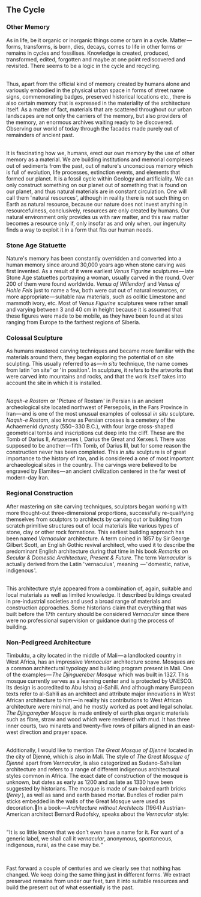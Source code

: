 


## The Cycle

<div class="subchapter">

### Other Memory

</div>

As in life, be it organic or inorganic things come or turn in a cycle. Matter&hairsp;—&hairsp;forms, transforms, is born, dies, decays, comes to life in other forms or remains in cycles and fossilises. Knowledge is created, produced, transformed, edited, forgotten and maybe at one point rediscovered and revisited. There seems to be a logic in the cycle and recycling. <br>
<br>

Thus, apart from the official kind of memory created by humans alone and variously embodied in the physical urban space in forms of street name signs, commemorating badges, preserved historical locations etc., there is also certain memory that is expressed in the materiality of the architecture itself. As a matter of fact, materials that are scattered throughout our urban landscapes are not only the carriers of the memory, but also providers of the memory, an enormous archives waiting ready to be discovered. Observing our world of today through the facades made purely out of remainders of ancient past.<br>
<br>

It is fascinating how we, humans, erect our own memory by the use of other memory as a material. We are building institutions and memorial complexes out of sediments from the past, out of nature's unconscious memory which is full of evolution, life processes, extinction events, and elements that formed our planet. It is a fossil cycle within Geology and artificiality. We can only construct something on our planet out of something that is found on our planet, and thus natural materials are in constant circulation. One will call them '&hairsp;natural resources&hairsp;', although in reality there is not such thing on Earth as natural resource, because our nature does not invest anything in resourcefulness, conclusively, resources are only created by humans. Our natural environment only provides us with raw matter, and this raw matter becomes a resource only if, only insofar as and only when, our ingenuity finds a way to exploit it in a form that fits our human needs.<br>

<div class="subchapter">

### Stone Age Statuette

</div>

Nature's memory has been constantly overridden and converted into a human memory since around 30,000 years ago when stone carving was first invented. As a result of it were earliest *Venus Figurine* &hairsp;sculptures&hairsp;—&hairsp;late Stone Age statuettes portraying a woman, usually carved in the round. Over 200 of them were found worldwide. *Venus of Willendorf* &hairsp;and *Venus of Hohle Fels* &hairsp;just to name a few, both were cut out of natural resources, or more appropriate&hairsp;—&hairsp;suitable raw materials, such as oolitic Limestone and mammoth ivory, etc. Most of *Venus Figurine* &hairsp;sculptures were rather small and varying between 3 and 40 cm in height because it is assumed that these figures were made to be mobile, as they have been found at sites ranging from Europe to the farthest regions of Siberia.<br>

<div class="subchapter">

### Colossal Sculpture

</div>

As humans mastered carving techniques and became more familiar with the materials around them, they began exploring the potential of on site sculpting. This usually referred to as&hairsp;—&hairsp;*in situ* &hairsp;technique, the name comes from latin '&hairsp;on site&hairsp;' or '&hairsp;in position&hairsp;'. In sculpture, it refers to the artworks that were carved into mountains and rocks, and that the work itself takes into account the site in which it is installed.<br>
<br>

*Naqsh-e Rostam*&hairsp; or '&hairsp;Picture of Rostam&hairsp;' in Persian is an ancient archeological site located northwest of Persepolis, in the Fars Province in Iran&hairsp;—&hairsp;and is one of the most unusual examples of colossal *in situ*&hairsp; sculpture. *Naqsh-e Rostam*, also know as Persian crosses is a cemetery of the Achaemenid dynasty (550&hairsp;–&hairsp;330 B.C.), with four large cross-shaped geometrical tombs and inscriptions cut deep into the cliff. These are the Tomb of Darius II, Artaxerxes I, Darius the Great and Xerxes I. There was supposed to be another&hairsp;—&hairsp;fifth Tomb, of Darius III, but for some reason the construction never has been completed. This *in situ*&hairsp; sculpture is of great importance to the history of Iran, and is considered a one of most important archaeological sites in the country. The carvings were believed to be engraved by Elamites&hairsp;—&hairsp;an ancient civilization centered in the far west of modern-day Iran. <br>

<div class="subchapter">

### Regional Construction

</div>

After mastering on site carving techniques, sculptors began working with more thought-out three-dimensional proportions, successfully re-qualifying themselves from sculptors to architects by carving out or building from scratch primitive structures out of local materials like various types of stone, clay or other rock formations. This earliest building approach has been named *Vernacular*&hairsp; architecture. A term coined in 1857 by Sir George Gilbert Scott, an English Gothic revival architect, who used it to describe the predominant English architecture during that time in his book *Remarks on Secular & Domestic Architecture, Present & Future*. The term *Vernacular*&hairsp; is actually derived from the Latin '&hairsp;vernaculus&hairsp;', meaning &hairsp;—&hairsp;'&hairsp;domestic, native, indigenous&hairsp;'.<br>
<br>

This architecture style appeared from a combination of, again, suitable and local materials as well as limited knowledge. It described buildings created in pre-industrial societies and used a broad range of materials and construction approaches. Some historians claim that everything that was built before the 17th century should be considered *Vernacular* &hairsp;since there were no professional supervision or guidance during the process of building. <br>

<div class="subchapter">

### Non-Pedigreed Architecture

</div>

Timbuktu, a city located in the middle of Mali&hairsp;—&hairsp;a landlocked country in West Africa, has an impressive *Vernacular* &hairsp;architecture scene. Mosques are a common architectural typology and building program present in Mali. One of the examples&hairsp;—&hairsp;*The Djinguereber Mosque*&hairsp; which was built in 1327. This mosque currently serves as a learning center and is protected by UNESCO. Its design is accredited to Abu Ishaq al-Sahili. And although many European texts refer to al-Sahili as an architect and attribute major innovations in West African architecture to him&hairsp;—&hairsp;in reality his contributions to West African architecture were minimal, and he mostly worked as poet and legal scholar. *The Djingareyber Mosque*&hairsp; is made entirely of earth plus organic materials such as fibre, straw and wood which were rendered with mud. It has three inner courts, two minarets and twenty-five rows of pillars aligned in an east-west direction and prayer space. <br>
<br>

Additionally, I would like to mention *The Great Mosque of Djenné*&hairsp; located in the city of Djenné, which is also in Mali. The style of *The Great Mosque of Djenné*&hairsp; apart from *Vernacular*, is also categorized as Sudano-Sahelian architecture and refers to a range of different indigenous architectural styles common in Africa. The exact date of construction of the mosque is unknown, but dates as early as 1200 and as late as 1330 have been suggested by historians. The mosque is made of sun-baked earth bricks (*ferey*&hairsp;&hairsp;), as well as sand and earth based mortar. Bundles of rodier palm sticks embedded in the walls of the Great Mosque were used as decoration.In a book&hairsp;—&hairsp;*Architecture without Architects* &hairsp;(1964) Austrian-American architect Bernard Rudofsky, speaks about the *Vernacular* &hairsp;style:<br>
<br>

<div class="quote">

“&hairsp;It is so little known that we don’t even have a name for it. For want of a generic label, we shall call it *vernacular*, anonymous, spontaneous, indigenous, rural, as the case may be.&hairsp;”

</div><br>

Fast forward a couple of centuries and we clearly see that nothing has changed. We keep doing the same thing just in different forms. We extract preserved remains from under our feet, turn it into suitable resources and build the present out of what essentially is the past. 


